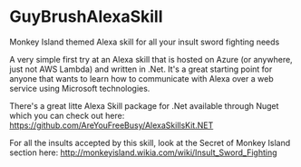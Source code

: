 # GuyBrushAlexaSkill
Monkey Island themed Alexa skill for all your insult sword fighting needs

A very simple first try at an Alexa skill that is hosted on Azure (or anywhere, just not AWS Lambda) and written in .Net.
It's a great starting point for anyone that wants to learn how to communicate with Alexa over a web service using Microsoft technologies.

There's a great litte Alexa Skill package for .Net available through Nuget which you can check out here: 
https://github.com/AreYouFreeBusy/AlexaSkillsKit.NET

For all the insults accepted by this skill, look at the Secret of Monkey Island section here:
http://monkeyisland.wikia.com/wiki/Insult_Sword_Fighting

